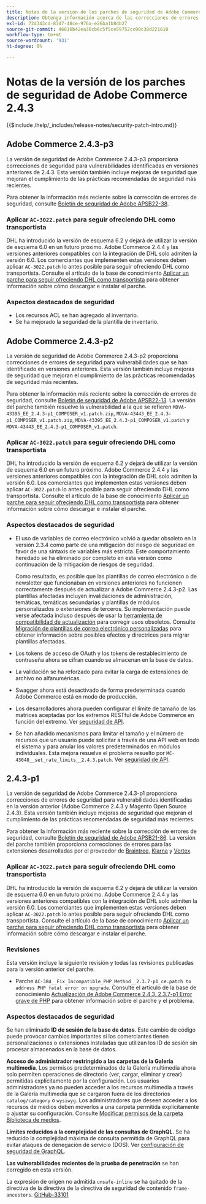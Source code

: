 ```yaml
---
title: Notas de la versión de los parches de seguridad de Adobe Commerce 2.4.3
description: Obtenga información acerca de las correcciones de errores de seguridad, las mejoras de seguridad y otras actualizaciones relacionadas con la seguridad incluidas en las versiones de parches de seguridad para Adobe Commerce 2.4.3.
exl-id: 72d343cd-83d7-48ce-976a-e26ba1b8db27
source-git-commit: 46816b42ea30cb6c5f5ce59752cc00c38d221610
workflow-type: tm+mt
source-wordcount: '931'
ht-degree: 0%

---
```



# Notas de la versión de los parches de seguridad de Adobe Commerce 2.4.3

{{$include /help/_includes/release-notes/security-patch-intro.md}}

## Adobe Commerce 2.4.3-p3

La versión de seguridad de Adobe Commerce 2.4.3-p3 proporciona correcciones de seguridad para vulnerabilidades identificadas en versiones anteriores de 2.4.3. Esta versión también incluye mejoras de seguridad que mejoran el cumplimiento de las prácticas recomendadas de seguridad más recientes.

Para obtener la información más reciente sobre la corrección de errores de seguridad, consulte [Boletín de seguridad de Adobe APSB22-38](https://helpx.adobe.com/es/security/products/magento/apsb22-38.html).

### Aplicar `AC-3022.patch` para seguir ofreciendo DHL como transportista

DHL ha introducido la versión de esquema 6.2 y dejará de utilizar la versión de esquema 6.0 en un futuro próximo. Adobe Commerce 2.4.4 y las versiones anteriores compatibles con la integración de DHL solo admiten la versión 6.0. Los comerciantes que implementen estas versiones deben aplicar `AC-3022.patch` lo antes posible para seguir ofreciendo DHL como transportista. Consulte el artículo de la base de conocimiento [Aplicar un parche para seguir ofreciendo DHL como transportista](https://support.magento.com/hc/en-us/articles/7707818131597-Apply-a-patch-to-continue-offering-DHL-as-shipping-carrier) para obtener información sobre cómo descargar e instalar el parche.

### Aspectos destacados de seguridad

* Los recursos ACL se han agregado al inventario.
* Se ha mejorado la seguridad de la plantilla de inventario.



## Adobe Commerce 2.4.3-p2

La versión de seguridad de Adobe Commerce 2.4.3-p2 proporciona correcciones de errores de seguridad para vulnerabilidades que se han identificado en versiones anteriores. Esta versión también incluye mejoras de seguridad que mejoran el cumplimiento de las prácticas recomendadas de seguridad más recientes.

Para obtener la información más reciente sobre la corrección de errores de seguridad, consulte [Boletín de seguridad de Adobe APSB22-13](https://helpx.adobe.com/es/security/products/magento/apsb22-13.html).  La versión del parche también resuelve la vulnerabilidad a la que se refieren `MDVA-43395_EE_2.4.3-p1_COMPOSER_v1.patch.zip`, `MDVA-43443_EE_2.4.3-p1_COMPOSER_v1.patch.zip`, `MDVA-43395_EE_2.4.3-p1_COMPOSER_v1.patch` y `MDVA-43443_EE_2.4.3-p1_COMPOSER_v1.patch`.


### Aplicar `AC-3022.patch` para seguir ofreciendo DHL como transportista

DHL ha introducido la versión de esquema 6.2 y dejará de utilizar la versión de esquema 6.0 en un futuro próximo. Adobe Commerce 2.4.4 y las versiones anteriores compatibles con la integración de DHL solo admiten la versión 6.0. Los comerciantes que implementen estas versiones deben aplicar `AC-3022.patch` lo antes posible para seguir ofreciendo DHL como transportista. Consulte el artículo de la base de conocimiento [Aplicar un parche para seguir ofreciendo DHL como transportista](https://support.magento.com/hc/en-us/articles/7707818131597-Apply-a-patch-to-continue-offering-DHL-as-shipping-carrier) para obtener información sobre cómo descargar e instalar el parche.

### Aspectos destacados de seguridad

* El uso de variables de correo electrónico volvió a quedar obsoleto en la versión 2.3.4 como parte de una mitigación del riesgo de seguridad en favor de una sintaxis de variables más estricta. Este comportamiento heredado se ha eliminado por completo en esta versión como continuación de la mitigación de riesgos de seguridad.

  Como resultado, es posible que las plantillas de correo electrónico o de newsletter que funcionaban en versiones anteriores no funcionen correctamente después de actualizar a Adobe Commerce 2.4.3-p2. Las plantillas afectadas incluyen invalidaciones de administración, temáticas, temáticas secundarias y plantillas de módulos personalizados o extensiones de terceros. Su implementación puede verse afectada incluso después de usar la [herramienta de compatibilidad de actualización](https://experienceleague.adobe.com/docs/commerce-operations/upgrade-guide/upgrade-compatibility-tool/overview.html?lang=es) para corregir usos obsoletos. Consulte [Migración de plantillas de correo electrónico personalizadas](https://developer.adobe.com/commerce/frontend-core/guide/templates/email-migration/) para obtener información sobre posibles efectos y directrices para migrar plantillas afectadas.

* Los tokens de acceso de OAuth y los tokens de restablecimiento de contraseña ahora se cifran cuando se almacenan en la base de datos. <!-- AC-520 1323-->

* La validación se ha reforzado para evitar la carga de extensiones de archivo no alfanuméricas. <!-- AC-479-->

* Swagger ahora está desactivado de forma predeterminada cuando Adobe Commerce está en modo de producción. <!-- AC-1450-->

* Los desarrolladores ahora pueden configurar el límite de tamaño de las matrices aceptadas por los extremos RESTful de Adobe Commerce en función del extremo. Ver [seguridad de API](https://developer.adobe.com/commerce/webapi/get-started/api-security/). <!-- AC-465-->

* Se han añadido mecanismos para limitar el tamaño y el número de recursos que un usuario puede solicitar a través de una API web en todo el sistema y para anular los valores predeterminados en módulos individuales. Esta mejora resuelve el problema resuelto por `MC-43048__set_rate_limits__2.4.3.patch`. Ver [seguridad de API](https://developer.adobe.com/commerce/webapi/get-started/api-security/). <!-- AC-1120-->


## 2.4.3-p1

La versión de seguridad de Adobe Commerce 2.4.3-p1 proporciona correcciones de errores de seguridad para vulnerabilidades identificadas en la versión anterior (Adobe Commerce 2.4.3 y Magento Open Source 2.4.3). Esta versión también incluye mejoras de seguridad que mejoran el cumplimiento de las prácticas recomendadas de seguridad más recientes.


Para obtener la información más reciente sobre la corrección de errores de seguridad, consulte [Boletín de seguridad de Adobe APSB21-86](https://helpx.adobe.com/es/security/products/magento/apsb21-86.html). La versión del parche también proporciona correcciones de errores para las extensiones desarrolladas por el proveedor de [Braintree](https://experienceleague.adobe.com/docs/commerce-admin/stores-sales/payments/braintree.html?lang=es), [Klarna](https://marketplace.magento.com/klarna-m2-klarna.html) y [Vertex](https://marketplace.magento.com/vertexinc-vertex-tax-module.html).

### Aplicar `AC-3022.patch` para seguir ofreciendo DHL como transportista

DHL ha introducido la versión de esquema 6.2 y dejará de utilizar la versión de esquema 6.0 en un futuro próximo. Adobe Commerce 2.4.4 y las versiones anteriores compatibles con la integración de DHL solo admiten la versión 6.0. Los comerciantes que implementen estas versiones deben aplicar `AC-3022.patch` lo antes posible para seguir ofreciendo DHL como transportista. Consulte el artículo de la base de conocimiento [Aplicar un parche para seguir ofreciendo DHL como transportista](https://support.magento.com/hc/en-us/articles/7707818131597-Apply-a-patch-to-continue-offering-DHL-as-shipping-carrier) para obtener información sobre cómo descargar e instalar el parche.

### Revisiones

Esta versión incluye la siguiente revisión y todas las revisiones publicadas para la versión anterior del parche.

* Parche `AC-384__Fix_Incompatible_PHP_Method__2.3.7-p1_ce.patch to address PHP fatal error on upgrade`. Consulte el artículo de la base de conocimiento [Actualización de Adobe Commerce 2.4.3, 2.3.7-p1 Error grave de PHP](https://support.magento.com/hc/en-us/articles/4408021533069-Adobe-Commerce-upgrade-2-4-3-2-3-7-p1-PHP-Fatal-error-Hotfix) para obtener información sobre el parche y el problema.

### Aspectos destacados de seguridad

Se han eliminado **ID de sesión de la base de datos**. Este cambio de código puede provocar cambios importantes si los comerciantes tienen personalizaciones o extensiones instaladas que utilizan los ID de sesión sin procesar almacenados en la base de datos. <!-- MC-40976-->

**Acceso de administrador restringido a las carpetas de la Galería multimedia**. Los permisos predeterminados de la Galería multimedia ahora solo permiten operaciones de directorio (ver, cargar, eliminar y crear) permitidas explícitamente por la configuración. Los usuarios administradores ya no pueden acceder a los recursos multimedia a través de la Galería multimedia que se cargaron fuera de los directorios `catalog/category` o `wysiwyg`. Los administradores que deseen acceder a los recursos de medios deben moverlos a una carpeta permitida explícitamente o ajustar su configuración. Consulte [Modificar permisos de la carpeta Biblioteca de medios](https://developer.adobe.com/commerce/php/tutorials/backend/modify-image-library-permissions/). <!-- B2B-1897-->

**Límites reducidos a la complejidad de las consultas de GraphQL**. Se ha reducido la complejidad máxima de consulta permitida de GraphQL para evitar ataques de denegación de servicio (DOS). Ver [configuración de seguridad de GraphQL](https://developer.adobe.com/commerce/webapi/graphql/usage/security-configuration/). <!-- PWA-1700-->

**Las vulnerabilidades recientes de la prueba de penetración** se han corregido en esta versión. <!-- MC-42431-->

La expresión de origen no admitida `unsafe-inline` se ha quitado de la directiva de la directiva de la directiva de seguridad de contenido `frame-ancestors`. [GitHub-33101](https://github.com/magento/magento2/issues/33101)<!-- MC-42632-->

<!-- Last updated from includes: 2025-05-28 17:01:56 -->
